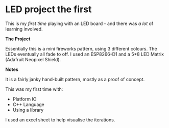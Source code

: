 # LED project the first

This is my _first time_ playing with an LED board - and there was _a lot_ of learning involved. 

**The Project** 

Essentially this is a mini fireworks pattern, using 3 different colours. The LEDs eventually all fade to off.
I used an ESP8266-D1 and a 5*8 LED Matrix (Adafruit Neopixel Shield).

**Notes**

It is a fairly janky hand-built pattern, mostly as a proof of concept. 


This was my first time with:
  - Platform IO
  - C++ Language
  - Using a library


I used an excel sheet to help visualise the iterations.
